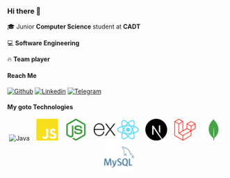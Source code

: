 ### Hi there 👋

🎓 Junior <b>Computer Science</b> student at <b>CADT</b>

💻 <b>Software Engineering</b>

🔥 <b>Team player</b>

#### Reach Me
[![Github](https://img.shields.io/badge/-Github-000?style=flat&logo=Github&logoColor=white)](https://github.com/SovansunchhayKhoun)
[![Linkedin](https://img.shields.io/badge/-LinkedIn-blue?style=flat&logo=Linkedin&logoColor=white)](https://www.linkedin.com/in/SunchhayKhoun/)
[![Telegram](https://img.shields.io/badge/-Telegram-blue?style=flat&logo=Telegram&logoColor=white)](https://t.me/SunchhayKhoun)

#### My goto Technologies

<div align="center">
  <img alt="Java" title="Java" src="https://dev.java/assets/images/java-logo-vector.png" width="100">
  &nbsp;&nbsp;
  <img alt="javascript" title="Javascript" width="50" src="https://github.com/SovansunchhayKhoun/my-assets/raw/main/Programming%20Icons/javascript.svg">
  &nbsp;&nbsp;
  <img alt="NodeJs" title="NodeJs" width="50" src="https://raw.githubusercontent.com/SovansunchhayKhoun/my-assets/main/Programming%20Icons/nodedotjs.svg">
  &nbsp;&nbsp;
  <img alt="ExpressJs" title="ExpressJs" src="https://raw.githubusercontent.com/SovansunchhayKhoun/my-assets/main/Programming%20Icons/express.svg" width="50">
  <img alt="ReactJs" title="ReactJs" width="50" src="https://raw.githubusercontent.com/SovansunchhayKhoun/my-assets/main/Programming%20Icons/react.svg">
  &nbsp;&nbsp;
  <img alt="NextJS" title="NextJS" width="50" src="https://raw.githubusercontent.com/SovansunchhayKhoun/my-assets/main/Programming%20Icons/nextjs.svg">
  &nbsp;&nbsp;
  <img alt="Laravel" title="Laravel" width="50" src="https://raw.githubusercontent.com/SovansunchhayKhoun/my-assets/main/Programming%20Icons/laravel.svg">
  &nbsp;&nbsp;
  <img alt="MongoDB" title="MongoDB" width="50" src="https://raw.githubusercontent.com/SovansunchhayKhoun/my-assets/main/Programming%20Icons/mongodb.svg">
  &nbsp;&nbsp;
  <img alt="MySql" title="MySql" height="70" src="https://raw.githubusercontent.com/SovansunchhayKhoun/my-assets/main/Programming%20Icons/mysql.svg">
</div>

